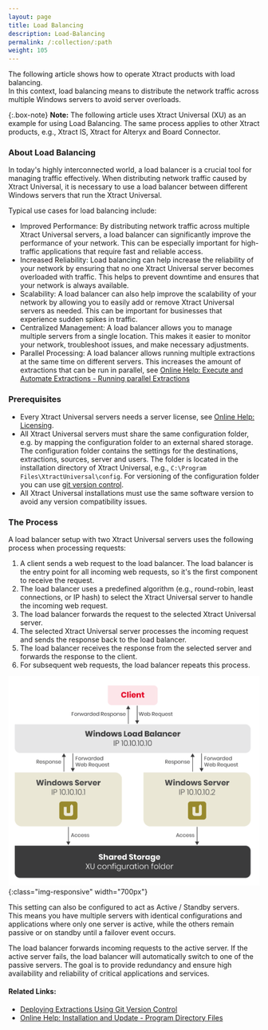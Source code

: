 ```yaml
---
layout: page
title: Load Balancing
description: Load-Balancing
permalink: /:collection/:path
weight: 105
---
```


The following article shows how to operate Xtract products with load balancing.<br>
In this context, load balancing means to distribute the network traffic across multiple Windows servers to avoid server overloads. 

{:.box-note}
**Note:** The following article uses Xtract Universal (XU) as an example for using Load Balancing. The same process applies to other Xtract products, e.g., Xtract IS, Xtract for Alteryx and Board Connector.

### About Load Balancing

In today's highly interconnected world, a load balancer is a crucial tool for managing traffic effectively. 
When distributing network traffic caused by Xtract Universal, it is necessary to use a load balancer between different Windows servers that run the Xtract Universal.

Typical use cases for load balancing include:
- Improved Performance: By distributing network traffic across multiple Xtract Universal servers, a load balancer can significantly improve the performance of your network. 
This can be especially important for high-traffic applications that require fast and reliable access.
- Increased Reliability: Load balancing can help increase the reliability of your network by ensuring that no one Xtract Universal server becomes overloaded with traffic. 
This helps to prevent downtime and ensures that your network is always available.
- Scalability: A load balancer can also help improve the scalability of your network by allowing you to easily add or remove Xtract Universal servers as needed. 
This can be important for businesses that experience sudden spikes in traffic.
- Centralized Management: A load balancer allows you to manage multiple servers from a single location. 
This makes it easier to monitor your network, troubleshoot issues, and make necessary adjustments.
- Parallel Processing: A load balancer allows running multiple extractions at the same time on different servers. 
This increases the amount of extractions that can be run in parallel, see [Online Help: Execute and Automate Extractions - Running parallel Extractions](https://help.theobald-software.com/en/xtract-universal/execute-and-automate-extractions#running-parallel-extractions)

### Prerequisites

- Every Xtract Universal servers needs a server license, see [Online Help: Licensing](https://help.theobald-software.com/en/xtract-universal/introduction/license).
- All Xtract Universal servers must share the same configuration folder, e.g. by mapping the configuration folder to an external shared storage. 
The configuration folder contains the settings for the destinations, extractions, sources, server and users.
The folder is located in the installation directory of Xtract Universal, e.g., `C:\Program Files\XtractUniversal\config`.
For versioning of the configuration folder you can use [git version control](https://kb.theobald-software.com/xtract-universal/deploying-extractions-using-Git-version-control).
- All Xtract Universal installations must use the same software version to avoid any version compatibility issues.

### The Process

A load balancer setup with two Xtract Universal servers uses the following process when processing requests:
<!--- Sending a request to a load balancer setup with two Xtract Universal servers triggers the following process: -->

1. A client sends a web request to the load balancer. The load balancer is the entry point for all incoming web requests, so it's the first component to receive the request.
2. The load balancer uses a predefined algorithm (e.g., round-robin, least connections, or IP hash) to select the Xtract Universal server to handle the incoming web request.
3. The load balancer forwards the request to the selected Xtract Universal server.
4. The selected Xtract Universal server processes the incoming request and sends the response back to the load balancer.
5. The load balancer receives the response from the selected server and forwards the response to the client.
6. For subsequent web requests, the load balancer repeats this process.

![Load-Balancer](/img/contents/xu/load-balancer.png){:class="img-responsive" width="700px"}

This setting can also be configured to act as Active / Standby servers. <br>
This means you have multiple servers with identical configurations and applications where only one server is active, while the others remain passive or on standby until a failover event occurs.

The load balancer forwards incoming requests to the active server. If the active server fails, the load balancer will automatically switch to one of the passive servers.
The goal is to provide redundancy and ensure high availability and reliability of critical applications and services.

#### Related Links:
- [Deploying Extractions Using Git Version Control](https://kb.theobald-software.com/xtract-universal/deploying-extractions-using-Git-version-control)
- [Online Help: Installation and Update - Program Directory Files](https://help.theobald-software.com/en/xtract-universal/introduction/installation-and-update#program-directory-files)